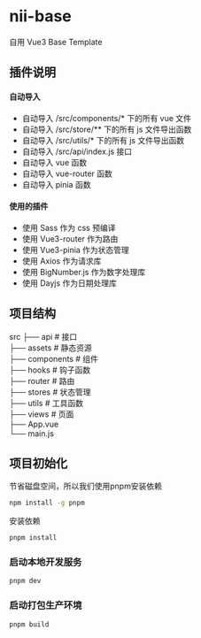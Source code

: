 # nii-base

自用 Vue3 Base Template

## 插件说明

#### 自动导入

* 自动导入 /src/components/* 下的所有 vue 文件
* 自动导入 /src/store/** 下的所有 js 文件导出函数
* 自动导入 /src/utils/* 下的所有 js 文件导出函数
* 自动导入 /src/api/index.js 接口
* 自动导入 vue 函数
* 自动导入 vue-router 函数
* 自动导入 pinia 函数

#### 使用的插件

* 使用 Sass 作为 css 预编译
* 使用 Vue3-router 作为路由
* 使用 Vue3-pinia 作为状态管理
* 使用 Axios 作为请求库
* 使用 BigNumber.js 作为数字处理库
* 使用 Dayjs 作为日期处理库

## 项目结构

src
├── api                               # 接口  
├── assets                            # 静态资源  
├── components                        # 组件  
├── hooks                             # 钩子函数  
├── router                            # 路由  
├── stores                            # 状态管理  
├── utils                             # 工具函数  
├── views                             # 页面  
├── App.vue  
└── main.js  

## 项目初始化

节省磁盘空间，所以我们使用pnpm安装依赖

```sh
npm install -g pnpm
```

安装依赖
```sh
pnpm install
```

### 启动本地开发服务

```sh
pnpm dev
```

### 启动打包生产环境

```sh
pnpm build
```
